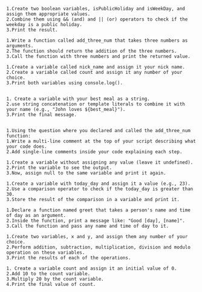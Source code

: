 
	1.Create two boolean variables, isPublicHoliday and isWeekDay, and assign them appropriate values.
	2.Combine them using && (and) and || (or) operators to check if the weekday is a public holiday.
	3.Print the result.

	1.Write a function called add_three_num that takes three numbers as arguments.
	2.The function should return the addition of the three numbers.
	3.Call the function with three numbers and print the returned value.

	1.Create a variable called nick_name and assign it your nick name.
	2.Create a variable called count and assign it any number of your choice.
	3.Print both variables using console.log().


    1. Create a variable with your best meal as a string.
	2.use string concatenation or template literals to combine it with your name (e.g., "John loves ${best_meal}").
	3.Print the final message.


    1.Using the question where you declared and called the add_three_num function:
	1.Write a multi-line comment at the top of your script describing what your code does.
	2.Add single-line comments inside your code explaining each step.

	1.Create a variable without assigning any value (leave it undefined).
	2.Print the variable to see the output.
	3.Now, assign null to the same variable and print it again.

	1.Create a variable with today_day and assign it a value (e.g., 23).
	2.Use a comparison operator to check if the today_day is greater than 30.
	3.Store the result of the comparison in a variable and print it.

	1.Declare a function named greet that takes a person's name and time of day as an argument.
	2.Inside the function, print a message like: "Good [day], [name]".
	3.Call the function and pass any name and time of day to it.

	1.Create two variables, x and y, and assign them any number of your choice.
	2.Perform addition, subtraction, multiplication, division and modulo operation on these variables.
	3.Print the results of each of the operations.

    1. Create a variable count and assign it an initial value of 0.
	2.Add 10 to the count variable.
	3.Multiply 20 by the count variable.
	4.Print the final value of count.

